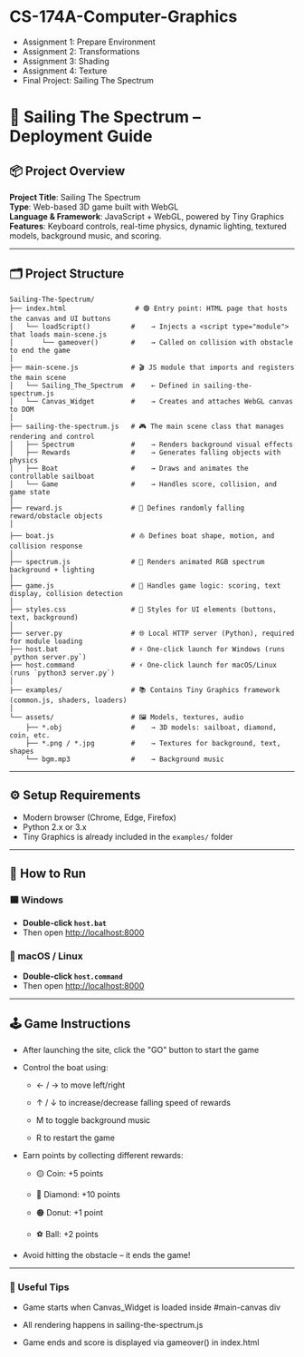 # CS-174A-Computer-Graphics

- Assignment 1: Prepare Environment
- Assignment 2: Transformations
- Assignment 3: Shading
- Assignment 4: Texture
- Final Project: Sailing The Spectrum

# 🚀 Sailing The Spectrum – Deployment Guide

## 📦 Project Overview

**Project Title**: Sailing The Spectrum  
**Type**: Web-based 3D game built with WebGL  
**Language & Framework**: JavaScript + WebGL, powered by Tiny Graphics  
**Features**: Keyboard controls, real-time physics, dynamic lighting, textured models, background music, and scoring.

---

## 🗂️ Project Structure

```
Sailing-The-Spectrum/
├── index.html                 # 🟢 Entry point: HTML page that hosts the canvas and UI buttons
│   └── loadScript()          #    → Injects a <script type="module"> that loads main-scene.js
│       └── gameover()        #    → Called on collision with obstacle to end the game
│
├── main-scene.js             # 🎬 JS module that imports and registers the main scene
│   └── Sailing_The_Spectrum  #    ← Defined in sailing-the-spectrum.js
│   └── Canvas_Widget         #    → Creates and attaches WebGL canvas to DOM
│
├── sailing-the-spectrum.js   # 🎮 The main scene class that manages rendering and control
│   ├── Spectrum              #    → Renders background visual effects
│   ├── Rewards               #    → Generates falling objects with physics
│   ├── Boat                  #    → Draws and animates the controllable sailboat
│   └── Game                  #    → Handles score, collision, and game state
│
├── reward.js                 # 💎 Defines randomly falling reward/obstacle objects
│
├── boat.js                   # ⛵ Defines boat shape, motion, and collision response
│
├── spectrum.js               # 🌈 Renders animated RGB spectrum background + lighting
│
├── game.js                   # 🧠 Handles game logic: scoring, text display, collision detection
│
├── styles.css                # 🎨 Styles for UI elements (buttons, text, background)
│
├── server.py                 # 🌐 Local HTTP server (Python), required for module loading
├── host.bat                  # ⚡ One-click launch for Windows (runs `python server.py`)
├── host.command              # ⚡ One-click launch for macOS/Linux (runs `python3 server.py`)
│
├── examples/                 # 📚 Contains Tiny Graphics framework (common.js, shaders, loaders)
│
└── assets/                   # 🖼️ Models, textures, audio
    ├── *.obj                 #    → 3D models: sailboat, diamond, coin, etc.
    ├── *.png / *.jpg         #    → Textures for background, text, shapes
    └── bgm.mp3               #    → Background music
``` 

---

## ⚙️ Setup Requirements

- Modern browser (Chrome, Edge, Firefox)
- Python 2.x or 3.x
- Tiny Graphics is already included in the `examples/` folder

---

## 🚀 How to Run

### 🟦 Windows

- **Double-click `host.bat`**
- Then open [http://localhost:8000](http://localhost:8000)

### 🍎 macOS / Linux

- **Double-click `host.command`**
- Then open [http://localhost:8000](http://localhost:8000)

--- 

## 🕹️ Game Instructions

- After launching the site, click the "GO" button to start the game

- Control the boat using:

  - ← / → to move left/right

  - ↑ / ↓ to increase/decrease falling speed of rewards

  - M to toggle background music

  - R to restart the game

- Earn points by collecting different rewards:

  - 🟡 Coin: +5 points

  - 💎 Diamond: +10 points

  - 🟠 Donut: +1 point

  - ⚽ Ball: +2 points

- Avoid hitting the obstacle – it ends the game!

---

### 📌 Useful Tips
- Game starts when Canvas_Widget is loaded inside #main-canvas div

- All rendering happens in sailing-the-spectrum.js

- Game ends and score is displayed via gameover() in index.html

